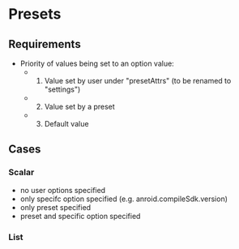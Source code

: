 

# Presets

## Requirements
- Priority of values being set to an option value:
  - 1. Value set by user under "presetAttrs" (to be renamed to "settings")
  - 2. Value set by a preset
  - 3. Default value

## Cases
### Scalar
- no user options specified
- only specifc option specified (e.g. anroid.compileSdk.version)
- only preset specified
- preset and specific option specified



### List

